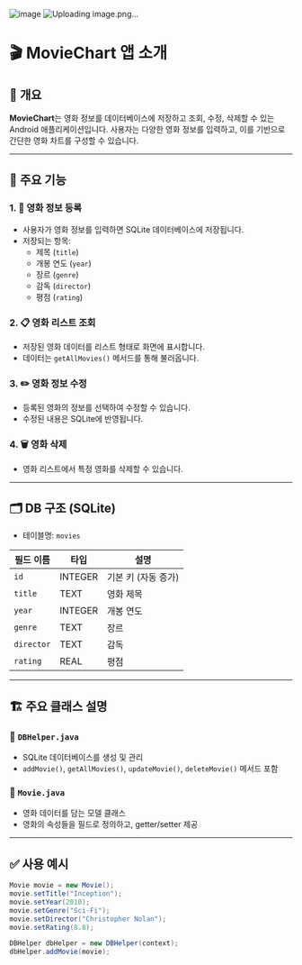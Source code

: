 ![image](https://github.com/user-attachments/assets/b68fdd19-e33f-4609-86d0-8c4b2d3aa567)
![Uploading image.png…]()
# 🎬 MovieChart 앱 소개

## 📱 개요

**MovieChart**는 영화 정보를 데이터베이스에 저장하고 조회, 수정, 삭제할 수 있는 Android 애플리케이션입니다. 사용자는 다양한 영화 정보를 입력하고, 이를 기반으로 간단한 영화 차트를 구성할 수 있습니다.

---

## 🧩 주요 기능

### 1. 🎥 영화 정보 등록
- 사용자가 영화 정보를 입력하면 SQLite 데이터베이스에 저장됩니다.
- 저장되는 항목:
  - 제목 (`title`)
  - 개봉 연도 (`year`)
  - 장르 (`genre`)
  - 감독 (`director`)
  - 평점 (`rating`)

### 2. 📋 영화 리스트 조회
- 저장된 영화 데이터를 리스트 형태로 화면에 표시합니다.
- 데이터는 `getAllMovies()` 메서드를 통해 불러옵니다.

### 3. ✏️ 영화 정보 수정
- 등록된 영화의 정보를 선택하여 수정할 수 있습니다.
- 수정된 내용은 SQLite에 반영됩니다.

### 4. 🗑️ 영화 삭제
- 영화 리스트에서 특정 영화를 삭제할 수 있습니다.

---

## 🗂️ DB 구조 (SQLite)

- 테이블명: `movies`

| 필드 이름   | 타입      | 설명         |
|------------|-----------|--------------|
| `id`       | INTEGER   | 기본 키 (자동 증가) |
| `title`    | TEXT      | 영화 제목     |
| `year`     | INTEGER   | 개봉 연도     |
| `genre`    | TEXT      | 장르         |
| `director` | TEXT      | 감독         |
| `rating`   | REAL      | 평점         |

---

## 🏗️ 주요 클래스 설명

### 📌 `DBHelper.java`
- SQLite 데이터베이스를 생성 및 관리
- `addMovie()`, `getAllMovies()`, `updateMovie()`, `deleteMovie()` 메서드 포함

### 📌 `Movie.java`
- 영화 데이터를 담는 모델 클래스
- 영화의 속성들을 필드로 정의하고, getter/setter 제공

---

## ✅ 사용 예시

```java
Movie movie = new Movie();
movie.setTitle("Inception");
movie.setYear(2010);
movie.setGenre("Sci-Fi");
movie.setDirector("Christopher Nolan");
movie.setRating(8.8);

DBHelper dbHelper = new DBHelper(context);
dbHelper.addMovie(movie);

